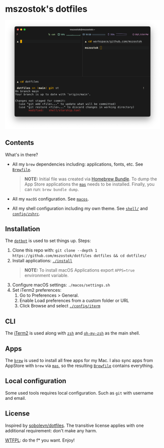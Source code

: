 # mszostok's dotfiles

![](./docs/assets/terminal.png)

## Contents

What's in there?

- All my `brew` dependencies including: applications, fonts, etc. See [`Brewfile`](./Brewfile).

  >**NOTE:** Initial file was created via [Homebrew Bundle](https://github.com/Homebrew/homebrew-bundle).
  > To dump the App Store applications the [`mas`](https://github.com/mas-cli/mas) needs to be installed.
  > Finally, you can run: `brew bundle dump`.

- All my `macOS` configuration. See [`macos`](./macos/).
- All my shell configuration including my own theme. See [`shell/`](./shell)
  and [`config/zshrc`](./config/zshrc).

## Installation

The [`dotbot`](https://github.com/anishathalye/dotbot/) is used to set things up. Steps:

1. Clone this repo with: `git clone --depth 1 https://github.com/mszostok/dotfiles dotfiles && cd dotfiles/`
2. Install applications: [`./install`](./install)
   >**NOTE:** To install macOS Applications export `APPS=true` environment variable.
3. Configure macOS settings: `./macos/settings.sh`
4. Set iTerm2 preferences:
   1. Go to Preferences > General.
   2. Enable Load preferences from a custom folder or URL
   3. Click Browse and select [`./config/iterm`](./config/iterm)

## CLI

The [iTerm2](https://iterm2.com/) is used along with [`zsh`](https://github.com/zsh-users/zsh)
and [`oh-my-zsh`](https://github.com/robbyrussell/oh-my-zsh) as the main shell.

## Apps

The [`brew`](https://brew.sh/) is used to install all free apps for my Mac. I also sync apps from AppStore with `brew`
via [`mas`](https://formulae.brew.sh/formula/mas), so the
resulting [`Brewfile`](https://github.com/sobolevn/dotfiles/blob/master/Brewfile) contains everything.

## Local configuration

Some used tools requires local configuration. Such as `git` with username and email.

## License

Inspired by [sobolevn/dotfiles](https://github.com/sobolevn/dotfiles). The transitive license applies with one
additional requirement: don't make any harm.

[WTFPL](https://en.wikipedia.org/wiki/WTFPL): do the f* you want. Enjoy!
